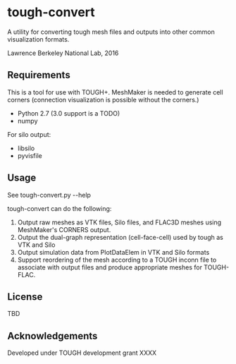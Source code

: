 tough-convert
=============

A utility for converting tough mesh files and outputs into other common visualization formats.

Lawrence Berkeley National Lab, 2016

Requirements
------------

This is a tool for use with TOUGH+. MeshMaker is needed to generate cell corners (connection visualization is
possible without the corners.)

- Python 2.7 (3.0 support is a TODO)
- numpy

For silo output:
- libsilo
- pyvisfile

Usage
-----

See tough-convert.py --help

tough-convert can do the following:

1. Output raw meshes as VTK files, Silo files, and FLAC3D meshes using MeshMaker's CORNERS output.
2. Output the dual-graph representation (cell-face-cell) used by tough as VTK and Silo
3. Output simulation data from PlotDataElem in VTK and Silo formats
4. Support reordering of the mesh according to a TOUGH inconn file to associate with output files and
produce appropriate meshes for TOUGH-FLAC.

License
-------

TBD

Acknowledgements
----------------

Developed under TOUGH development grant XXXX
